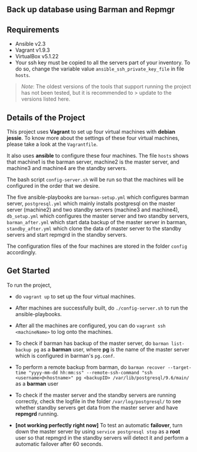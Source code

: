 ## Back up database using Barman and Repmgr


Requirements
----------------------
* Ansible v2.3
* Vagrant v1.9.3
* VirtualBox v5.1.22
* Your ssh key must be copied to all the servers part of your inventory. To do so, change the variable value `ansible_ssh_private_key_file` in file `hosts`.

> *Note*: The oldest versions of the tools that support running the project has not been tested, but it is recommended to      > update to the versions listed here.


Details of the Project
----------------------
This project uses **Vagrant** to set up four virtual machines with **debian jessie**. To know more about the settings of these four virtual machines, please take a look at the `Vagrantfile`. 

It also uses **ansible** to configure these four machines. The file `hosts` shows that machine1 is the barman server, machine2 is the master server, and machine3 and machine4 are the standby servers. 

The bash script `config-server.sh` will be run so that the machines will be configured in the order that we desire. 

The five ansible-playbooks are `barman-setup.yml` which configures barman server, `postgresql.yml` which mainly installs postgresql on the master server (machine2) and two standby servers (machine3 and machine4), `db_setup.yml` which configures the master server and two standby servers, `barman_after.yml` which start data backup of the master server in barman, `standby_after.yml` which clone the data of master server to the standby servers and start repmgrd in the standby servers.

The configuration files of the four machines are stored in the folder `config` accordingly. 



Get Started
----------------------
To run the project, 

* do `vagrant up` to set up the four virtual machines. 

* After machines are successfully built, do `./config-server.sh` to run the ansible-playbooks.

* After all the machines are configured, you can do `vagrant ssh <machineName>` to log onto the machines. 

* To check if barman has backup of the master server, do `barman list-backup pg` as a **barman** user, where **pg** is the name of the master server which is configured in barman's `pg.conf`. 

* To perform a remote backup from barman, do `barman recover --target-time "yyyy-mm-dd hh:mm:ss" --remote-ssh-command "ssh <username>@<hostname>" pg <backupID> /var/lib/postgresql/9.6/main/` as a **barman** user

* To check if the master server and the standby servers are running correctly, check the logfile in the folder `/var/log/postgresql/` to see whether standby servers get data from the master server and have **repmgrd** running.

* **[not working perfectly right now]** To test an automatic **failover**, turn down the master server by using `service postgresql stop` as a **root** user so that repmgrd in the standby servers will detect it and perform a automatic failover after 60 seconds.




